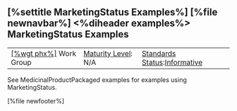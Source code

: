 \[%settitle MarketingStatus Examples%\]
\[%file newnavbar%\]
&lt;%diheader examples%&gt;
MarketingStatus Examples
------------------------

|                                              |                                               |                                                                                        |
|----------------------------------------------|-----------------------------------------------|----------------------------------------------------------------------------------------|
| [\[%wgt phx%\]](%5B%wg%20phx%%5D) Work Group | [Maturity Level](versions.html#maturity): N/A | [Standards Status](versions.html#std-process):[Informative](versions.html#std-process) |

See MedicinalProductPackaged examples for examples using MarketingStatus.

\[%file newfooter%\]
